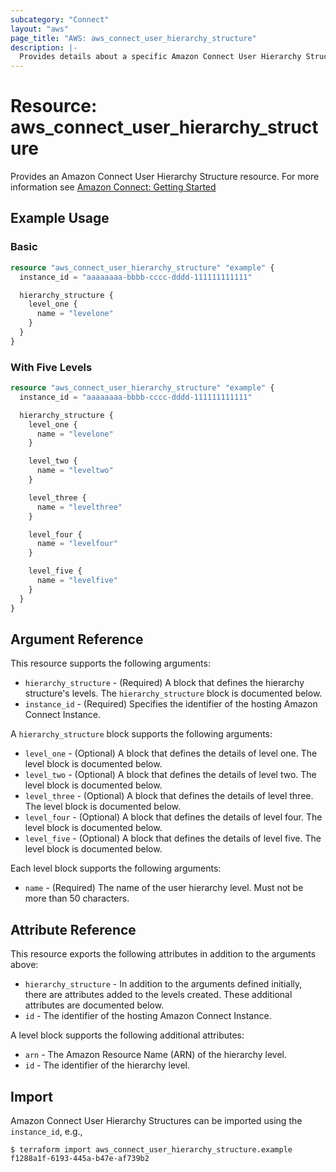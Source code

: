 ```yaml
---
subcategory: "Connect"
layout: "aws"
page_title: "AWS: aws_connect_user_hierarchy_structure"
description: |-
  Provides details about a specific Amazon Connect User Hierarchy Structure
---
```


# Resource: aws_connect_user_hierarchy_structure

Provides an Amazon Connect User Hierarchy Structure resource. For more information see
[Amazon Connect: Getting Started](https://docs.aws.amazon.com/connect/latest/adminguide/amazon-connect-get-started.html)

## Example Usage

### Basic

```terraform
resource "aws_connect_user_hierarchy_structure" "example" {
  instance_id = "aaaaaaaa-bbbb-cccc-dddd-111111111111"

  hierarchy_structure {
    level_one {
      name = "levelone"
    }
  }
}
```

### With Five Levels

```terraform
resource "aws_connect_user_hierarchy_structure" "example" {
  instance_id = "aaaaaaaa-bbbb-cccc-dddd-111111111111"

  hierarchy_structure {
    level_one {
      name = "levelone"
    }

    level_two {
      name = "leveltwo"
    }

    level_three {
      name = "levelthree"
    }

    level_four {
      name = "levelfour"
    }

    level_five {
      name = "levelfive"
    }
  }
}
```

## Argument Reference

This resource supports the following arguments:

* `hierarchy_structure` - (Required) A block that defines the hierarchy structure's levels. The `hierarchy_structure` block is documented below.
* `instance_id` - (Required) Specifies the identifier of the hosting Amazon Connect Instance.

A `hierarchy_structure` block supports the following arguments:

* `level_one` - (Optional) A block that defines the details of level one. The level block is documented below.
* `level_two` - (Optional) A block that defines the details of level two. The level block is documented below.
* `level_three` - (Optional) A block that defines the details of level three. The level block is documented below.
* `level_four` - (Optional) A block that defines the details of level four. The level block is documented below.
* `level_five` - (Optional) A block that defines the details of level five. The level block is documented below.

Each level block supports the following arguments:

* `name` - (Required) The name of the user hierarchy level. Must not be more than 50 characters.

## Attribute Reference

This resource exports the following attributes in addition to the arguments above:

* `hierarchy_structure` - In addition to the arguments defined initially, there are attributes added to the levels created. These additional attributes are documented below.
* `id` - The identifier of the hosting Amazon Connect Instance.

A level block supports the following additional attributes:

* `arn` -  The Amazon Resource Name (ARN) of the hierarchy level.
* `id` -  The identifier of the hierarchy level.

## Import

Amazon Connect User Hierarchy Structures can be imported using the `instance_id`, e.g.,

```
$ terraform import aws_connect_user_hierarchy_structure.example f1288a1f-6193-445a-b47e-af739b2
```
